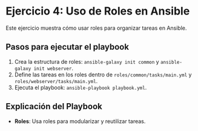 # Ejercicio 4: Uso de Roles en Ansible

Este ejercicio muestra cómo usar roles para organizar tareas en Ansible.

## Pasos para ejecutar el playbook
1. Crea la estructura de roles: `ansible-galaxy init common` y `ansible-galaxy init webserver`.
2. Define las tareas en los roles dentro de `roles/common/tasks/main.yml` y `roles/webserver/tasks/main.yml`.
3. Ejecuta el playbook: `ansible-playbook playbook.yml`.

## Explicación del Playbook
- **Roles**: Usa roles para modularizar y reutilizar tareas.